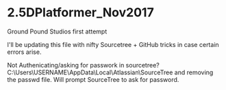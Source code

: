 # 2.5DPlatformer_Nov2017
Ground Pound Studios first attempt

I'll be updating this file with nifty Sourcetree + GitHub tricks in case certain errors arise.

Not Authenicating/asking for passwork in sourcetree?
C:\Users\USERNAME\AppData\Local\Atlassian\SourceTree and removing the passwd file. Will prompt SourceTree to ask for password.
